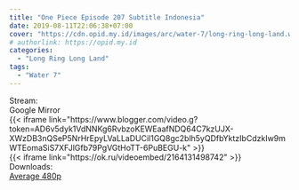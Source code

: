 ```yaml
---
title: "One Piece Episode 207 Subtitle Indonesia"
date: 2019-08-11T22:06:38+07:00
cover: "https://cdn.opid.my.id/images/arc/water-7/long-ring-long-land.webp" # Optional, cover
# authorlink: https://opid.my.id
categories:
  - "Long Ring Long Land"
tags:
  - "Water 7"
---
```

<div class="ui menu violet borderless inverted">
  <div class="header item active">
        Stream:
    </div>
  <a class="active item" data-tab="google">
    <i class="google drive icon"></i> Google
  </a>
  <a class="item nounderline" data-tab="mirror">
    <i class="odnoklassniki icon"></i> Mirror
  </a>
</div>
<div class="ui bottom attached tab segment active" style="border:0 !important;" data-tab="google">
 {{< iframe link="https://www.blogger.com/video.g?token=AD6v5dyk1VdNNKg6RvbzoKEWEaafNDQ64C7kzUJX-XWzDB3nQSeP5NrHrEpyLVaLLaDUCil1GQ8gc2blh5yQDfbYktzIbCdzkIw9mWTEomaSiS7XFJlGfb79PgVGtHoTT-6PuBEGU-k" >}}
</div>
<div class="ui bottom attached tab segment" style="border:0 !important;" data-tab="mirror">
{{< iframe link="https://ok.ru/videoembed/2164131498742" >}}
</div>
<div class="ui menu violet borderless inverted">
  <div class="header item active">
        Downloads:
    </div>
  <a class="item nounderline" href="https://ouo.io/cCHVPF" target="_blank" rel="dofollow"><i class="google drive icon"></i>
    Average 480p</a>
</div>